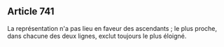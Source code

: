 Article 741
----
La représentation n'a pas lieu en faveur des ascendants ; le plus proche, dans
chacune des deux lignes, exclut toujours le plus éloigné.
